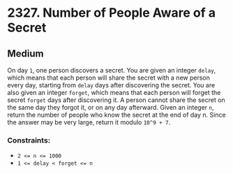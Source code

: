 # 2327. Number of People Aware of a Secret

## Medium

On day `1`, one person discovers a secret. You are given an integer `delay`, which means that each person will share the
secret with a new person every day, starting from `delay` days after discovering the secret. You are also given an
integer `forget`, which means that each person will forget the secret `forget` days after discovering it. A person
cannot share the secret on the same day they forgot it, or on any day afterward. Given an integer `n`, return the
number of people who know the secret at the end of day n. Since the answer may be very large, return it modulo
`10^9 + 7`.

### Constraints:

- `2 <= n <= 1000`
- `1 <= delay < forget <= n`

